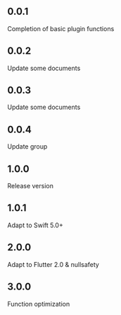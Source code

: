 ## 0.0.1

Completion of basic plugin functions

## 0.0.2

Update some documents

## 0.0.3

Update some documents

## 0.0.4

Update group

## 1.0.0

Release version

## 1.0.1

Adapt to Swift 5.0+

## 2.0.0

Adapt to Flutter 2.0 & nullsafety

## 3.0.0

Function optimization
